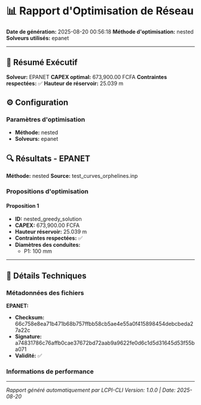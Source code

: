# 📊 Rapport d'Optimisation de Réseau

**Date de génération:** 2025-08-20 00:56:18
**Méthode d'optimisation:** nested
**Solveurs utilisés:** epanet

---

## 🎯 Résumé Exécutif

**Solveur:** EPANET
**CAPEX optimal:** 673,900.00 FCFA
**Contraintes respectées:** ✅
**Hauteur de réservoir:** 25.039 m

## ⚙️ Configuration

### Paramètres d'optimisation
- **Méthode:** nested
- **Solveurs:** epanet

## 🔍 Résultats - EPANET

**Méthode:** nested
**Source:** test_curves_orphelines.inp

### Propositions d'optimisation

#### Proposition 1
- **ID:** nested_greedy_solution
- **CAPEX:** 673,900.00 FCFA
- **Hauteur réservoir:** 25.039 m
- **Contraintes respectées:** ✅
- **Diamètres des conduites:**
  - P1: 100 mm

---

## 🔧 Détails Techniques

### Métadonnées des fichiers
**EPANET:**
- **Checksum:** 66c758e8ea71b471b68b757ffbb58cb5ae4e55a0f415898454debcbeda27a22c
- **Signature:** a74831786c76affb0cae37672bd72aab9a9622fe0d6c1d5d31645d53f55ba071
- **Validité:** ✅

### Informations de performance

---

*Rapport généré automatiquement par LCPI-CLI*
*Version: 1.0.0 | Date: 2025-08-20*